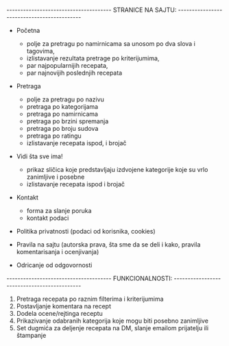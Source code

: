 
-------------------------------------- STRANICE NA SAJTU: -------------------------------------------

* Početna 
  - polje za pretragu po namirnicama sa unosom po dva slova i tagovima, 
  - izlistavanje rezultata pretrage po kriterijumima,
  - par najpopularnijih recepata, 
  - par najnovijih poslednjih recepata
  
* Pretraga
  - polje za pretragu po nazivu
  - pretraga po kategorijama
  - pretraga po namirnicama
  - pretraga po brzini spremanja
  - pretraga po broju sudova
  - pretraga po ratingu
  - izlistavanje recepata ispod, i brojač
 
* Vidi šta sve ima!
  - prikaz sličica koje predstavljaju izdvojene kategorije koje su vrlo zanimljive i posebne
  - izlistavanje recepata ispod i brojač
  
* Kontakt
  - forma za slanje poruka
  - kontakt podaci
  
* Politika privatnosti (podaci od korisnika, cookies)
* Pravila na sajtu (autorska prava, šta sme da se deli i kako, pravila komentarisanja i ocenjivanja)
* Odricanje od odgovornosti 




-------------------------------------- FUNKCIONALNOSTI: --------------------------------------------

1. Pretraga recepata po raznim filterima i kriterijumima
2. Postavljanje komentara na recept
3. Dodela ocene/rejtinga receptu
4. Prikazivanje odabranih kategorija koje mogu biti posebno zanimljive
5. Set dugmića za deljenje recepata na DM, slanje emailom prijatelju ili štampanje





